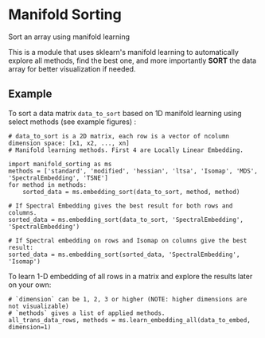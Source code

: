 # Manifold Sorting
Sort an array using manifold learning

This is a module that uses sklearn's manifold learning to automatically explore all methods,
find the best one, and more importantly **SORT** the data array for better visualization if needed.

## Example
To sort a data matrix `data_to_sort`  based on 1D manifold learning using select methods (see example figures) :

    # data_to_sort is a 2D matrix, each row is a vector of ncolumn dimension space: [x1, x2, ..., xn]
    # Manifold learning methods. First 4 are Locally Linear Embedding.

    import manifold_sorting as ms
    methods = ['standard', 'modified', 'hessian', 'ltsa', 'Isomap', 'MDS', 'SpectralEmbedding', 'TSNE']
    for method in methods:
        sorted_data = ms.embedding_sort(data_to_sort, method, method)

    # If Spectral Embedding gives the best result for both rows and columns.
    sorted_data = ms.embedding_sort(data_to_sort, 'SpectralEmbedding', 'SpectralEmbedding')

    # If Spectral embedding on rows and Isomap on columns give the best result:
    sorted_data = ms.embedding_sort(sorted_data, 'SpectralEmbedding', 'Isomap')


To learn 1-D embedding of all rows in a matrix and explore the results later on your own:

    # `dimension` can be 1, 2, 3 or higher (NOTE: higher dimensions are not visualizable)
    # `methods` gives a list of applied methods.
    all_trans_data_rows, methods = ms.learn_embedding_all(data_to_embed, dimension=1)

